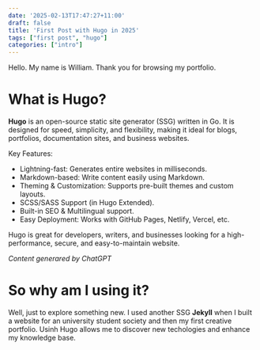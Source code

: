 ```yaml
---
date: '2025-02-13T17:47:27+11:00'
draft: false
title: 'First Post with Hugo in 2025'
tags: ["first post", "hugo"]
categories: ["intro"]
---
```

Hello. My name is William. Thank you for browsing my portfolio.

# What is Hugo?

**Hugo** is an open-source static site generator (SSG) written in Go. It is designed for speed, simplicity, and flexibility, making it ideal for blogs, portfolios, documentation sites, and business websites.

Key Features:

- Lightning-fast: Generates entire websites in milliseconds.
- Markdown-based: Write content easily using Markdown.
- Theming & Customization: Supports pre-built themes and custom layouts.
- SCSS/SASS Support (in Hugo Extended).
- Built-in SEO & Multilingual support.
- Easy Deployment: Works with GitHub Pages, Netlify, Vercel, etc.

Hugo is great for developers, writers, and businesses looking for a high-performance, secure, and easy-to-maintain website.

*Content generared by ChatGPT*

# So why am I using it?

Well, just to explore something new. I used another SSG **Jekyll** when I built a website for an university student society and then my first creative portfolio. Usinh Hugo allows me to discover new techologies and enhance my knowledge base.